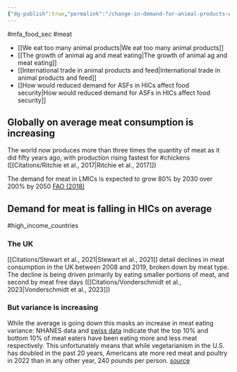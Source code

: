 ```yaml
---
{"dg-publish":true,"permalink":"/change-in-demand-for-animal-products-worldwide/","created":"2025-10-23T17:42:41.654+01:00","updated":"2025-10-26T00:57:31.778+01:00"}
---
```


#mfa_food_sec #meat 

- [[We eat too many animal products\|We eat too many animal products]]
- [[The growth of animal ag and meat eating\|The growth of animal ag and meat eating]]
- [[International trade in animal products and feed\|International trade in animal products and feed]]
- [[How would reduced demand for ASFs in HICs affect food security\|How would reduced demand for ASFs in HICs affect food security]]

## Globally on average meat consumption is increasing
The world now produces more than three times the quantity of meat as it did fifty years ago, with production rising fastest for #chickens ([[Citations/Ritchie et al., 2017\|Ritchie et al., 2017]])

The demand for meat in LMICs is expected to grow 80% by 2030 over 200% by 2050 [FAO (2018)](https://www.fao.org/3/i8384en/I8384EN.pdf)


## Demand for meat is falling in HICs on average 
#high_income_countries 

### The UK
[[Citations/Stewart et al., 2021\|Stewart et al., 2021]] detail declines in meat consumption in the UK between 2008 and 2019, broken down by meat type. The decline is being driven primarily by eating smaller portions of meat, and second by meat free days ([[Citations/Vonderschmidt et al., 2023\|Vonderschmidt et al., 2023]])
### But variance is increasing
While the average is going down this masks an increase in meat eating variance: NHANES data and [swiss data](https://www.emerald.com/insight/content/doi/10.1108/BFJ-07-2019-0499/full/html) indicate that the top 10% and bottom 10% of meat eaters have been eating more and less meat respectively. This unfortunately means that while vegetarianism in the U.S. has doubled in the past 20 years, Americans ate more red meat and poultry in 2022 than in any other year, 240 pounds per person. [source](https://www.psychologytoday.com/gb/blog/animals-and-us/202211/the-meatless-thanksgiving-dinner-paradox)



